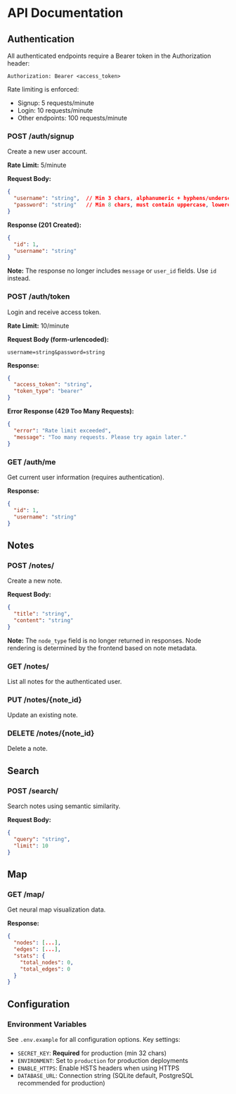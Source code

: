 # API Documentation

## Authentication

All authenticated endpoints require a Bearer token in the Authorization header:
```
Authorization: Bearer <access_token>
```

Rate limiting is enforced:
- Signup: 5 requests/minute
- Login: 10 requests/minute
- Other endpoints: 100 requests/minute

### POST /auth/signup
Create a new user account.

**Rate Limit:** 5/minute

**Request Body:**
```json
{
  "username": "string",  // Min 3 chars, alphanumeric + hyphens/underscores/periods
  "password": "string"   // Min 8 chars, must contain uppercase, lowercase, and digit
}
```

**Response (201 Created):**
```json
{
  "id": 1,
  "username": "string"
}
```

**Note:** The response no longer includes `message` or `user_id` fields. Use `id` instead.

### POST /auth/token
Login and receive access token.

**Rate Limit:** 10/minute

**Request Body (form-urlencoded):**
```
username=string&password=string
```

**Response:**
```json
{
  "access_token": "string",
  "token_type": "bearer"
}
```

**Error Response (429 Too Many Requests):**
```json
{
  "error": "Rate limit exceeded",
  "message": "Too many requests. Please try again later."
}
```

### GET /auth/me
Get current user information (requires authentication).

**Response:**
```json
{
  "id": 1,
  "username": "string"
}
```

## Notes

### POST /notes/
Create a new note.

**Request Body:**
```json
{
  "title": "string",
  "content": "string"
}
```

**Note:** The `node_type` field is no longer returned in responses. Node rendering is determined by the frontend based on note metadata.

### GET /notes/
List all notes for the authenticated user.

### PUT /notes/{note_id}
Update an existing note.

### DELETE /notes/{note_id}
Delete a note.

## Search

### POST /search/
Search notes using semantic similarity.

**Request Body:**
```json
{
  "query": "string",
  "limit": 10
}
```

## Map

### GET /map/
Get neural map visualization data.

**Response:**
```json
{
  "nodes": [...],
  "edges": [...],
  "stats": {
    "total_nodes": 0,
    "total_edges": 0
  }
}
```

## Configuration

### Environment Variables

See `.env.example` for all configuration options. Key settings:

- `SECRET_KEY`: **Required** for production (min 32 chars)
- `ENVIRONMENT`: Set to `production` for production deployments
- `ENABLE_HTTPS`: Enable HSTS headers when using HTTPS
- `DATABASE_URL`: Connection string (SQLite default, PostgreSQL recommended for production)